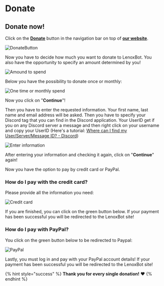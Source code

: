 # Donate

## Donate now!

Click on the [**Donate**](https://lenoxbot.com/donate) button in the navigation bar on top of [**our website**](https://lenoxbot.com).

![DonateButton](https://i.imgur.com/5gAB2bG.png)

Now you have to decide how much you want to donate to LenoxBot. You also have the opportunity to specify an amount determined by you!

![Amound to spend](https://i.imgur.com/jUWyccf.png)

Below you have the possibility to donate once or monthly:

![One time or monthly spend](https://i.imgur.com/NUt9kJw.png)

Now you click on "**Continue**"!

Then you have to enter the requested information. Your first name, last name and email address will be asked. Then you have to specify your Discord tag that you can find in the Discord application. Your UserID get if you on any Discord server a message and then right click on your username and copy your UserID \(Here's a tutorial: [Where can I find my User/Server/Message ID? - Discord](https://support.discordapp.com/hc/en-us/articles/206346498-Where-can-I-find-my-User-Server-Message-ID-?flash_digest=dba26b20146c8dd004eb338a7c97f74fe70209ad)\)

![Enter information](https://i.imgur.com/4uVFQfg.png)

After entering your information and checking it again, click on "**Continue**" again!

Now you have the option to pay by credit card or PayPal.

### How do I pay with the credit card?

Please provide all the information you need:

![Credit card](https://i.imgur.com/JPffVN2.png)

If you are finished, you can click on the green button below. If your payment has been successful you will be redirected to the LenoxBot site!

### How do I pay with PayPal?

You click on the green button below to be redirected to Paypal:

![PayPal](https://i.imgur.com/VsMhTsl.png)

Lastly, you must log in and pay with your PayPal account details! If your payment has been successful you will be redirected to the LenoxBot site!

{% hint style="success" %}
**Thank you for every single donation!** ❤
{% endhint %}

